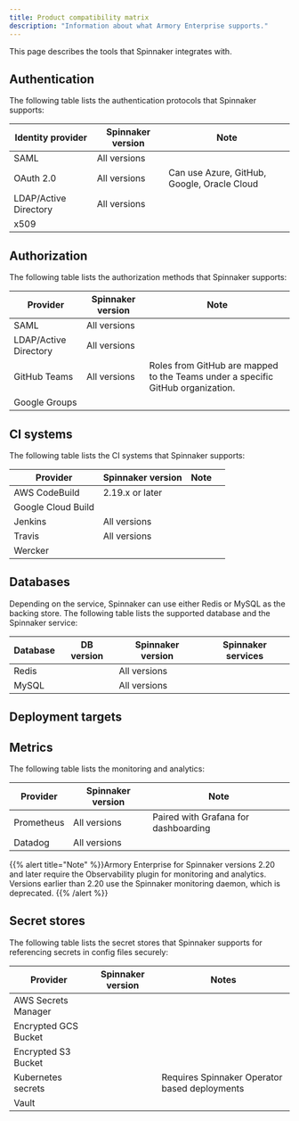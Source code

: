 ```yaml
---
title: Product compatibility matrix
description: "Information about what Armory Enterprise supports."
---
```


<!-- If you don't want to make markdown tables manually, use something like https://www.tablesgenerator.com/markdown_tables# -->

This page describes the tools that Spinnaker integrates with.

## Authentication

The following table lists the authentication protocols that Spinnaker supports:

| Identity provider              	| Spinnaker version 	| Note                                        	|
|-----------------------	|-------------------	|---------------------------------------------	|
| SAML                  	| All versions      	|                                             	|
| OAuth 2.0             	| All versions      	| Can use Azure, GitHub, Google, Oracle Cloud 	|
| LDAP/Active Directory 	| All versions      	|                                             	|
| x509                  	|                   	|                                             	|

## Authorization

The following table lists the authorization methods that Spinnaker supports: 

| Provider              	| Spinnaker version 	| Note                                                                            	|
|-----------------------	|-------------------	|---------------------------------------------------------------------------------	|
| SAML                  	| All versions      	|                                                                                 	|
| LDAP/Active Directory 	| All versions      	|                                                                                 	|
| GitHub Teams          	| All versions      	| Roles from GitHub are mapped to the Teams under a specific GitHub organization. 	|
| Google Groups         	|                   	|                                                                                 	|

## CI systems

The following table lists the CI systems that Spinnaker supports:

| Provider           	| Spinnaker version 	| Note 	|   	|
|--------------------	|-------------------	|------	|---	|
| AWS CodeBuild      	| 2.19.x or later   	|      	|   	|
| Google Cloud Build 	|                   	|      	|   	|
| Jenkins            	| All versions      	|      	|   	|
| Travis             	| All versions      	|      	|   	|
| Wercker             	|                   	|      	|   	|

## Databases

Depending on the service, Spinnaker can use either Redis or MySQL as the backing store. The following table lists the supported database and the Spinnaker service:

| Database 	| DB version 	| Spinnaker version 	| Spinnaker services 	|
|----------	|------------	|-------------------	|--------------------	|
| Redis    	|            	| All versions      	|                    	|
| MySQL    	|            	| All versions      	|                    	|

## Deployment targets



## Metrics

The following table lists the monitoring and analytics:

| Provider   	| Spinnaker version 	| Note                                 	|
|------------	|-------------------	|--------------------------------------	|
| Prometheus 	| All versions      	| Paired with Grafana for dashboarding 	|
| Datadog    	| All versions      	|                                      	|

{{% alert title="Note" %}}Armory Enterprise for Spinnaker versions 2.20 and later require the Observability plugin for monitoring and analytics. Versions earlier than 2.20 use the Spinnaker monitoring daemon, which is deprecated. {{% /alert %}}

## Secret stores

The following table lists the secret stores that Spinnaker supports for referencing secrets in config files securely:

| Provider             | Spinnaker version | Notes  |
|----------------------|--------------------|---|
| AWS Secrets Manager   |                    |   |
| Encrypted GCS Bucket |                    |   |
| Encrypted S3 Bucket  |                    |   |
| Kubernetes secrets   |                    | Requires Spinnaker Operator based deployments |
| Vault                |                    |   |